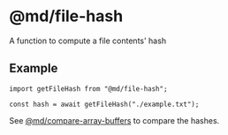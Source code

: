 # @md/file-hash

A function to compute a file contents' hash

## Example

```
import getFileHash from "@md/file-hash";

const hash = await getFileHash("./example.txt");
```

See [@md/compare-array-buffers](https://jsr.io/@md/compare-array-buffers) to compare the hashes.
